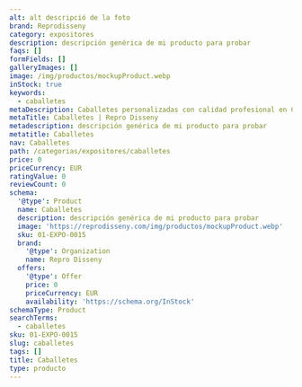 ```yaml
---
alt: alt descripció de la foto
brand: Reprodisseny
category: expositores
description: descripción genérica de mi producto para probar
faqs: []
formFields: []
galleryImages: []
image: /img/productos/mockupProduct.webp
inStock: true
keywords:
  - caballetes
metaDescription: Caballetes personalizadas con calidad profesional en Cataluña.
metaTitle: Caballetes | Repro Disseny
metadescription: descripción genérica de mi producto para probar
metatitle: Caballetes
nav: Caballetes
path: /categorias/expositores/caballetes
price: 0
priceCurrency: EUR
ratingValue: 0
reviewCount: 0
schema:
  '@type': Product
  name: Caballetes
  description: descripción genérica de mi producto para probar
  image: 'https://reprodisseny.com/img/productos/mockupProduct.webp'
  sku: 01-EXPO-0015
  brand:
    '@type': Organization
    name: Repro Disseny
  offers:
    '@type': Offer
    price: 0
    priceCurrency: EUR
    availability: 'https://schema.org/InStock'
schemaType: Product
searchTerms:
  - caballetes
sku: 01-EXPO-0015
slug: caballetes
tags: []
title: Caballetes
type: producto
---
```


